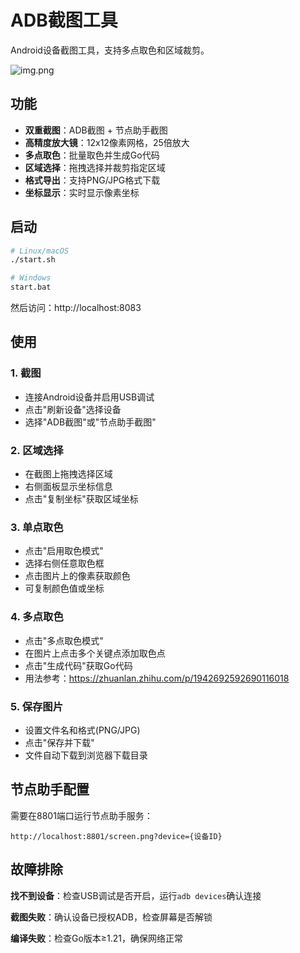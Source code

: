 # ADB截图工具

Android设备截图工具，支持多点取色和区域裁剪。

![img.png](img/img.png)
## 功能

- **双重截图**：ADB截图 + 节点助手截图
- **高精度放大镜**：12x12像素网格，25倍放大
- **多点取色**：批量取色并生成Go代码
- **区域选择**：拖拽选择并裁剪指定区域
- **格式导出**：支持PNG/JPG格式下载
- **坐标显示**：实时显示像素坐标

## 启动

```bash
# Linux/macOS
./start.sh

# Windows
start.bat
```

然后访问：http://localhost:8083

## 使用

### 1. 截图
- 连接Android设备并启用USB调试
- 点击"刷新设备"选择设备
- 选择"ADB截图"或"节点助手截图"

### 2. 区域选择
- 在截图上拖拽选择区域
- 右侧面板显示坐标信息
- 点击"复制坐标"获取区域坐标

### 3. 单点取色
- 点击"启用取色模式"
- 选择右侧任意取色框
- 点击图片上的像素获取颜色
- 可复制颜色值或坐标

### 4. 多点取色
- 点击"多点取色模式"
- 在图片上点击多个关键点添加取色点
- 点击"生成代码"获取Go代码
- 用法参考：https://zhuanlan.zhihu.com/p/1942692592690116018

### 5. 保存图片
- 设置文件名和格式(PNG/JPG)
- 点击"保存并下载"
- 文件自动下载到浏览器下载目录

## 节点助手配置

需要在8801端口运行节点助手服务：
```
http://localhost:8801/screen.png?device={设备ID}
```

## 故障排除

**找不到设备**：检查USB调试是否开启，运行`adb devices`确认连接

**截图失败**：确认设备已授权ADB，检查屏幕是否解锁

**编译失败**：检查Go版本≥1.21，确保网络正常
